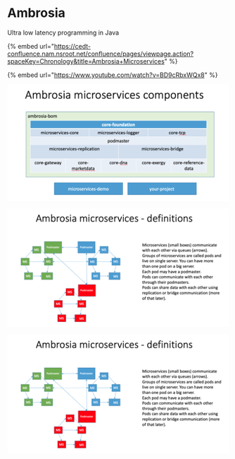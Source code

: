 # Ambrosia

Ultra low latency programming in Java 

{% embed url="https://cedt-confluence.nam.nsroot.net/confluence/pages/viewpage.action?spaceKey=Chronology&title=Ambrosia+Microservices" %}

{% embed url="https://www.youtube.com/watch?v=BD9cRbxWQx8" %}





![](../.gitbook/assets/image%20%2848%29.png)

![](../.gitbook/assets/image%20%2868%29.png)

![](../.gitbook/assets/image%20%2862%29.png)



